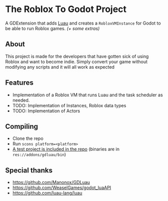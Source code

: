 
# The Roblox To Godot Project

A GDExtension that adds [Luau](https://luau-lang.org) and creates a `RobloxVMInstance` for Godot to be able to run Roblox games.
*(+ some extras)*

About
-----
This project is made for the developers that have gotten sick of using Roblox and want to become indie. Simply convert your game without modifying any scripts and it will all work as expected

Features
--------
- Implementation of a Roblox VM that runs Luau and the task scheduler as needed.
- TODO: Implementation of Instances, Roblox data types
- TODO: Implementation of Actors

Compiling
------------
- Clone the repo
- Run `scons platform=<platform>`
- [A test project is included in the repo](https://github.com/RadiantUwU/RobloxToGodotProject/tree/master/demo)
  (binaries are in `res://addons/gdluau/bin`)

**Special thanks**
------
- https://github.com/Manonox/GDLuau
- https://github.com/WeaselGames/godot_luaAPI
- https://github.com/luau-lang/luau
